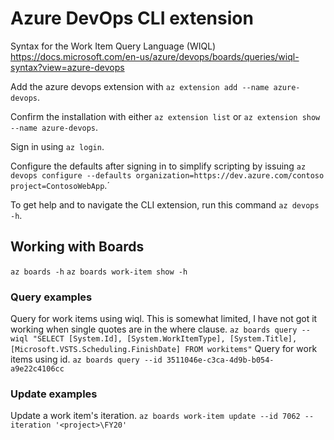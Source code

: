 ﻿# Azure DevOps CLI extension

Syntax for the Work Item Query Language (WIQL)
https://docs.microsoft.com/en-us/azure/devops/boards/queries/wiql-syntax?view=azure-devops

Add the azure devops extension with `az extension add --name azure-devops`.

Confirm the installation with either `az extension list` or `az extension show --name azure-devops`.

Sign in using `az login`.

Configure the defaults after signing in to simplify scripting by issuing `az devops configure --defaults organization=https://dev.azure.com/contoso project=ContosoWebApp`.´

To get help and to navigate the CLI extension, run this command `az devops -h`.

## Working with Boards

`az boards -h`
`az boards work-item show -h`

### Query examples

Query for work items using wiql. This is somewhat limited, I have not got it working when single quotes are in the where clause.
`az boards query --wiql "SELECT [System.Id], [System.WorkItemType], [System.Title], [Microsoft.VSTS.Scheduling.FinishDate] FROM workitems"`
Query for work items using id. 
`az boards query --id 3511046e-c3ca-4d9b-b054-a9e22c4106cc`

### Update examples

Update a work item's iteration.
`az boards work-item update --id 7062 --iteration '<project>\FY20'`


